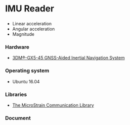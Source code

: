 # IMU Reader

### 

* Linear acceleration
* Angular acceleration
* Magnitude

### Hardware

* [3DM®-GX5-45 GNSS-Aided Inertial Navigation System](https://www.microstrain.com/inertial/3dm-gx5-45)

### Operating system

* Ubuntu 16.04

### Libraries
  
* [The MicroStrain Communication Library](https://github.com/LORD-MicroStrain/MSCL) 

### Document
